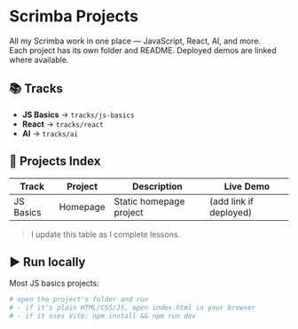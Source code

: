# Scrimba Projects

All my Scrimba work in one place — JavaScript, React, AI, and more.  
Each project has its own folder and README. Deployed demos are linked where available.

## 📚 Tracks
- **JS Basics** → `tracks/js-basics`
- **React** → `tracks/react`
- **AI** → `tracks/ai`

## 📂 Projects Index
| Track | Project | Description | Live Demo |
|------|---------|-------------|-----------|
| JS Basics | Homepage | Static homepage project | (add link if deployed) |

> I update this table as I complete lessons.

## ▶️ Run locally
Most JS basics projects:
```bash
# open the project's folder and run
# - if it's plain HTML/CSS/JS, open index.html in your browser
# - if it uses Vite: npm install && npm run dev
